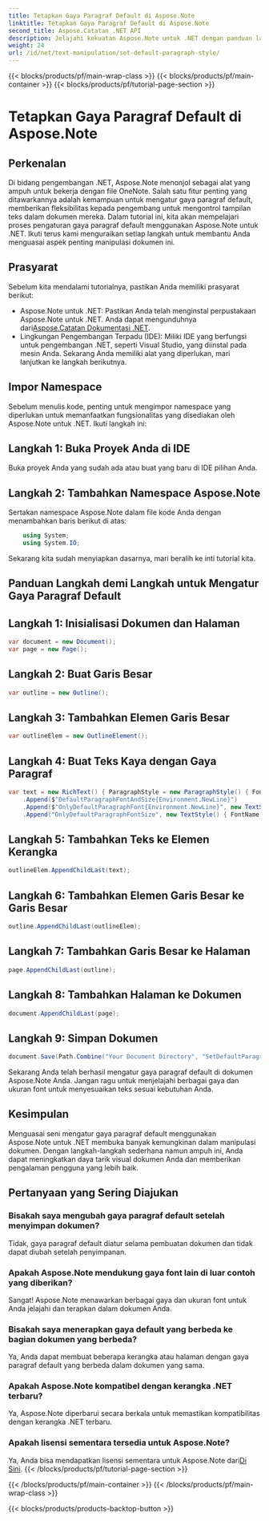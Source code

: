 ```yaml
---
title: Tetapkan Gaya Paragraf Default di Aspose.Note
linktitle: Tetapkan Gaya Paragraf Default di Aspose.Note
second_title: Aspose.Catatan .NET API
description: Jelajahi kekuatan Aspose.Note untuk .NET dengan panduan langkah demi langkah kami tentang pengaturan gaya paragraf default. Tingkatkan keterampilan manipulasi dokumen Anda dengan mudah.
weight: 24
url: /id/net/text-manipulation/set-default-paragraph-style/
---
```


{{< blocks/products/pf/main-wrap-class >}}
{{< blocks/products/pf/main-container >}}
{{< blocks/products/pf/tutorial-page-section >}}

# Tetapkan Gaya Paragraf Default di Aspose.Note

## Perkenalan
Di bidang pengembangan .NET, Aspose.Note menonjol sebagai alat yang ampuh untuk bekerja dengan file OneNote. Salah satu fitur penting yang ditawarkannya adalah kemampuan untuk mengatur gaya paragraf default, memberikan fleksibilitas kepada pengembang untuk mengontrol tampilan teks dalam dokumen mereka. Dalam tutorial ini, kita akan mempelajari proses pengaturan gaya paragraf default menggunakan Aspose.Note untuk .NET. Ikuti terus kami menguraikan setiap langkah untuk membantu Anda menguasai aspek penting manipulasi dokumen ini.
## Prasyarat
Sebelum kita mendalami tutorialnya, pastikan Anda memiliki prasyarat berikut:
- Aspose.Note untuk .NET: Pastikan Anda telah menginstal perpustakaan Aspose.Note untuk .NET. Anda dapat mengunduhnya dari[Aspose.Catatan Dokumentasi .NET](https://reference.aspose.com/note/net/).
- Lingkungan Pengembangan Terpadu (IDE): Miliki IDE yang berfungsi untuk pengembangan .NET, seperti Visual Studio, yang diinstal pada mesin Anda.
Sekarang Anda memiliki alat yang diperlukan, mari lanjutkan ke langkah berikutnya.
## Impor Namespace
Sebelum menulis kode, penting untuk mengimpor namespace yang diperlukan untuk memanfaatkan fungsionalitas yang disediakan oleh Aspose.Note untuk .NET. Ikuti langkah ini:
## Langkah 1: Buka Proyek Anda di IDE
Buka proyek Anda yang sudah ada atau buat yang baru di IDE pilihan Anda.
## Langkah 2: Tambahkan Namespace Aspose.Note
Sertakan namespace Aspose.Note dalam file kode Anda dengan menambahkan baris berikut di atas:
```csharp
    using System;
    using System.IO;
```
Sekarang kita sudah menyiapkan dasarnya, mari beralih ke inti tutorial kita.
## Panduan Langkah demi Langkah untuk Mengatur Gaya Paragraf Default
## Langkah 1: Inisialisasi Dokumen dan Halaman
```csharp
var document = new Document();
var page = new Page();
```
## Langkah 2: Buat Garis Besar
```csharp
var outline = new Outline();
```
## Langkah 3: Tambahkan Elemen Garis Besar
```csharp
var outlineElem = new OutlineElement();
```
## Langkah 4: Buat Teks Kaya dengan Gaya Paragraf
```csharp
var text = new RichText() { ParagraphStyle = new ParagraphStyle() { FontName = "Courier New", FontSize = 20 } }
    .Append($"DefaultParagraphFontAndSize{Environment.NewLine}")
    .Append($"OnlyDefaultParagraphFont{Environment.NewLine}", new TextStyle() { FontSize = 14 })
    .Append("OnlyDefaultParagraphFontSize", new TextStyle() { FontName = "Verdana" });
```
## Langkah 5: Tambahkan Teks ke Elemen Kerangka
```csharp
outlineElem.AppendChildLast(text);
```
## Langkah 6: Tambahkan Elemen Garis Besar ke Garis Besar
```csharp
outline.AppendChildLast(outlineElem);
```
## Langkah 7: Tambahkan Garis Besar ke Halaman
```csharp
page.AppendChildLast(outline);
```
## Langkah 8: Tambahkan Halaman ke Dokumen
```csharp
document.AppendChildLast(page);
```
## Langkah 9: Simpan Dokumen
```csharp
document.Save(Path.Combine("Your Document Directory", "SetDefaultParagraphStyle.one"));
```
Sekarang Anda telah berhasil mengatur gaya paragraf default di dokumen Aspose.Note Anda. Jangan ragu untuk menjelajahi berbagai gaya dan ukuran font untuk menyesuaikan teks sesuai kebutuhan Anda.
## Kesimpulan
Menguasai seni mengatur gaya paragraf default menggunakan Aspose.Note untuk .NET membuka banyak kemungkinan dalam manipulasi dokumen. Dengan langkah-langkah sederhana namun ampuh ini, Anda dapat meningkatkan daya tarik visual dokumen Anda dan memberikan pengalaman pengguna yang lebih baik.
## Pertanyaan yang Sering Diajukan
### Bisakah saya mengubah gaya paragraf default setelah menyimpan dokumen?
Tidak, gaya paragraf default diatur selama pembuatan dokumen dan tidak dapat diubah setelah penyimpanan.
### Apakah Aspose.Note mendukung gaya font lain di luar contoh yang diberikan?
Sangat! Aspose.Note menawarkan berbagai gaya dan ukuran font untuk Anda jelajahi dan terapkan dalam dokumen Anda.
### Bisakah saya menerapkan gaya default yang berbeda ke bagian dokumen yang berbeda?
Ya, Anda dapat membuat beberapa kerangka atau halaman dengan gaya paragraf default yang berbeda dalam dokumen yang sama.
### Apakah Aspose.Note kompatibel dengan kerangka .NET terbaru?
Ya, Aspose.Note diperbarui secara berkala untuk memastikan kompatibilitas dengan kerangka .NET terbaru.
### Apakah lisensi sementara tersedia untuk Aspose.Note?
 Ya, Anda bisa mendapatkan lisensi sementara untuk Aspose.Note dari[Di Sini](https://purchase.aspose.com/temporary-license/).
{{< /blocks/products/pf/tutorial-page-section >}}

{{< /blocks/products/pf/main-container >}}
{{< /blocks/products/pf/main-wrap-class >}}

{{< blocks/products/products-backtop-button >}}

